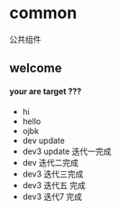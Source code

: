 # common
公共组件

## welcome 
#### your are target ???
- hi
- hello
- ojbk
- dev update
- dev3 update 迭代一完成
- dev 迭代二完成
- dev3 迭代三完成
- dev3 迭代五 完成
- dev3 迭代7 完成
